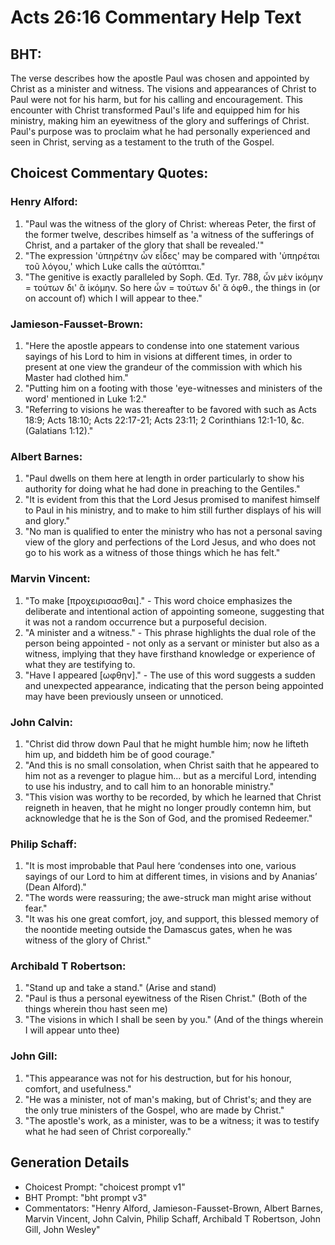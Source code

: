 # Acts 26:16 Commentary Help Text

## BHT:
The verse describes how the apostle Paul was chosen and appointed by Christ as a minister and witness. The visions and appearances of Christ to Paul were not for his harm, but for his calling and encouragement. This encounter with Christ transformed Paul's life and equipped him for his ministry, making him an eyewitness of the glory and sufferings of Christ. Paul's purpose was to proclaim what he had personally experienced and seen in Christ, serving as a testament to the truth of the Gospel.

## Choicest Commentary Quotes:
### Henry Alford:
1. "Paul was the witness of the glory of Christ: whereas Peter, the first of the former twelve, describes himself as 'a witness of the sufferings of Christ, and a partaker of the glory that shall be revealed.'" 
2. "The expression 'ὑπηρέτην ὧν εἶδες' may be compared with 'ὑπηρέται τοῦ λόγου,' which Luke calls the αὐτόπται."
3. "The genitive is exactly paralleled by Soph. Œd. Tyr. 788, ὧν μὲν ἱκόμην = τούτων δι' ἃ ἱκόμην. So here ὧν = τούτων δι' ἃ ὀφθ., the things in (or on account of) which I will appear to thee."

### Jamieson-Fausset-Brown:
1. "Here the apostle appears to condense into one statement various sayings of his Lord to him in visions at different times, in order to present at one view the grandeur of the commission with which his Master had clothed him."
2. "Putting him on a footing with those 'eye-witnesses and ministers of the word' mentioned in Luke 1:2."
3. "Referring to visions he was thereafter to be favored with such as Acts 18:9; Acts 18:10; Acts 22:17-21; Acts 23:11; 2 Corinthians 12:1-10, &c. (Galatians 1:12)."

### Albert Barnes:
1. "Paul dwells on them here at length in order particularly to show his authority for doing what he had done in preaching to the Gentiles."
2. "It is evident from this that the Lord Jesus promised to manifest himself to Paul in his ministry, and to make to him still further displays of his will and glory."
3. "No man is qualified to enter the ministry who has not a personal saving view of the glory and perfections of the Lord Jesus, and who does not go to his work as a witness of those things which he has felt."

### Marvin Vincent:
1. "To make [προχειρισασθαι]." - This word choice emphasizes the deliberate and intentional action of appointing someone, suggesting that it was not a random occurrence but a purposeful decision.
2. "A minister and a witness." - This phrase highlights the dual role of the person being appointed - not only as a servant or minister but also as a witness, implying that they have firsthand knowledge or experience of what they are testifying to.
3. "Have I appeared [ωφθην]." - The use of this word suggests a sudden and unexpected appearance, indicating that the person being appointed may have been previously unseen or unnoticed.

### John Calvin:
1. "Christ did throw down Paul that he might humble him; now he lifteth him up, and biddeth him be of good courage."
2. "And this is no small consolation, when Christ saith that he appeared to him not as a revenger to plague him... but as a merciful Lord, intending to use his industry, and to call him to an honorable ministry."
3. "This vision was worthy to be recorded, by which he learned that Christ reigneth in heaven, that he might no longer proudly contemn him, but acknowledge that he is the Son of God, and the promised Redeemer."

### Philip Schaff:
1. "It is most improbable that Paul here ‘condenses into one, various sayings of our Lord to him at different times, in visions and by Ananias’ (Dean Alford)."
2. "The words were reassuring; the awe-struck man might arise without fear."
3. "It was his one great comfort, joy, and support, this blessed memory of the noontide meeting outside the Damascus gates, when he was witness of the glory of Christ."

### Archibald T Robertson:
1. "Stand up and take a stand." (Arise and stand)
2. "Paul is thus a personal eyewitness of the Risen Christ." (Both of the things wherein thou hast seen me)
3. "The visions in which I shall be seen by you." (And of the things wherein I will appear unto thee)

### John Gill:
1. "This appearance was not for his destruction, but for his honour, comfort, and usefulness."
2. "He was a minister, not of man's making, but of Christ's; and they are the only true ministers of the Gospel, who are made by Christ."
3. "The apostle's work, as a minister, was to be a witness; it was to testify what he had seen of Christ corporeally."


## Generation Details
- Choicest Prompt: "choicest prompt v1"
- BHT Prompt: "bht prompt v3"
- Commentators: "Henry Alford, Jamieson-Fausset-Brown, Albert Barnes, Marvin Vincent, John Calvin, Philip Schaff, Archibald T Robertson, John Gill, John Wesley"
